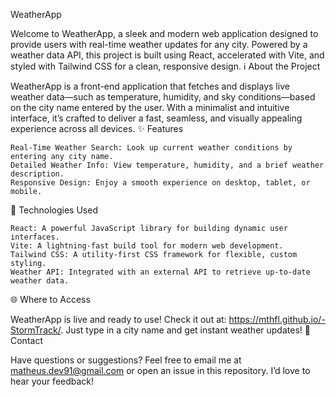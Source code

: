 WeatherApp

Welcome to WeatherApp, a sleek and modern web application designed to provide users with real-time weather updates for any city. Powered by a weather data API, this project is built using React, accelerated with Vite, and styled with Tailwind CSS for a clean, responsive design.
ℹ️ About the Project

WeatherApp is a front-end application that fetches and displays live weather data—such as temperature, humidity, and sky conditions—based on the city name entered by the user. With a minimalist and intuitive interface, it’s crafted to deliver a fast, seamless, and visually appealing experience across all devices.
✨ Features

    Real-Time Weather Search: Look up current weather conditions by entering any city name.
    Detailed Weather Info: View temperature, humidity, and a brief weather description.
    Responsive Design: Enjoy a smooth experience on desktop, tablet, or mobile.


🚀 Technologies Used

    React: A powerful JavaScript library for building dynamic user interfaces.
    Vite: A lightning-fast build tool for modern web development.
    Tailwind CSS: A utility-first CSS framework for flexible, custom styling.
    Weather API: Integrated with an external API to retrieve up-to-date weather data.

🌐 Where to Access

WeatherApp is live and ready to use! Check it out at: https://mthfl.github.io/-StormTrack/. Just type in a city name and get instant weather updates!
📧 Contact

Have questions or suggestions? Feel free to email me at matheus.dev91@gmail.com or open an issue in this repository. I’d love to hear your feedback!

